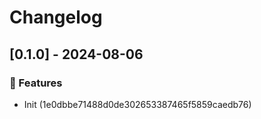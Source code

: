 # Changelog
## [0.1.0] - 2024-08-06

### :rocket: Features

- Init (1e0dbbe71488d0de302653387465f5859caedb76)

